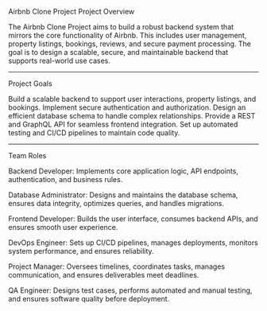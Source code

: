 Airbnb Clone Project
Project Overview

The Airbnb Clone Project aims to build a robust backend system that mirrors the core functionality of Airbnb. This includes user management, property listings, bookings, reviews, and secure payment processing. The goal is to design a scalable, secure, and maintainable backend that supports real-world use cases.

-----------------------------------------------------------------------------------------
Project Goals

Build a scalable backend to support user interactions, property listings, and bookings.
Implement secure authentication and authorization.
Design an efficient database schema to handle complex relationships.
Provide a REST and GraphQL API for seamless frontend integration.
Set up automated testing and CI/CD pipelines to maintain code quality.

-----------------------------------------------------------------------------------------
Team Roles

Backend Developer: Implements core application logic, API endpoints, authentication, and business rules.

Database Administrator: Designs and maintains the database schema, ensures data integrity, optimizes queries, and handles migrations.

Frontend Developer: Builds the user interface, consumes backend APIs, and ensures smooth user experience.

DevOps Engineer: Sets up CI/CD pipelines, manages deployments, monitors system performance, and ensures reliability.

Project Manager: Oversees timelines, coordinates tasks, manages communication, and ensures deliverables meet deadlines.

QA Engineer: Designs test cases, performs automated and manual testing, and ensures software quality before deployment.